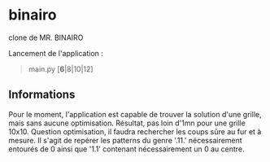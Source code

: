 # binairo
clone de MR. BINAIRO

Lancement de l'application :
> main.py [**6**|8|10|12]

Informations
------------
Pour le moment, l'application est capable de trouver la solution d'une grille,
mais sans aucune optimisation. Résultat, pas loin d'1mn pour une grille 10x10.
Question optimisation, il faudra rechercher les coups sûre au fur et à mesure.
Il s'agit de repérer les patterns du genre '.11.' nécessairement entourés de 0
ainsi que '1.1' contenant nécessairement un 0 au centre.
